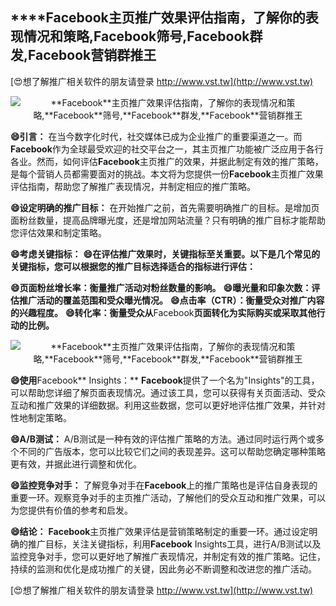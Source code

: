 ## ****Facebook**主页推广效果评估指南，了解你的表现情况和策略,**Facebook**筛号,**Facebook**群发,**Facebook**营销群推王**

[😍想了解推广相关软件的朋友请登录 http://www.vst.tw](http://www.vst.tw)

 <center><img src="https://vst.tw/MP4/tuiguang/png/6.png" alt="**Facebook**主页推广效果评估指南，了解你的表现情况和策略,**Facebook**筛号,**Facebook**群发,**Facebook**营销群推王"></center>

**😄引言：**
在当今数字化时代，社交媒体已成为企业推广的重要渠道之一。而**Facebook**作为全球最受欢迎的社交平台之一，其主页推广功能被广泛应用于各行各业。然而，如何评估**Facebook**主页推广的效果，并据此制定有效的推广策略，是每个营销人员都需要面对的挑战。本文将为您提供一份**Facebook**主页推广效果评估指南，帮助您了解推广表现情况，并制定相应的推广策略。

**😄设定明确的推广目标：**
在开始推广之前，首先需要明确推广的目标。是增加页面粉丝数量，提高品牌曝光度，还是增加网站流量？只有明确的推广目标才能帮助您评估效果和制定策略。

**😄考虑关键指标：**
**😄在评估推广效果时，关键指标至关重要。以下是几个常见的关键指标，您可以根据您的推广目标选择适合的指标进行评估：**

**😄页面粉丝增长率：衡量推广活动对粉丝数量的影响。**
**😄曝光量和印象次数：评估推广活动的覆盖范围和受众曝光情况。**
**😄点击率（CTR）：衡量受众对推广内容的兴趣程度。**
**😄转化率：衡量受众从**Facebook**页面转化为实际购买或采取其他行动的比例。**

 <center><img src="https://vst.tw/MP4/tuiguang/png/5.png" alt="**Facebook**主页推广效果评估指南，了解你的表现情况和策略,**Facebook**筛号,**Facebook**群发,**Facebook**营销群推王"></center>

**😄使用**Facebook** Insights：**
**Facebook**提供了一个名为"Insights"的工具，可以帮助您详细了解页面表现情况。通过该工具，您可以获得有关页面活动、受众互动和推广效果的详细数据。利用这些数据，您可以更好地评估推广效果，并针对性地制定策略。

**😄A/B测试：**
A/B测试是一种有效的评估推广策略的方法。通过同时运行两个或多个不同的广告版本，您可以比较它们之间的表现差异。这可以帮助您确定哪种策略更有效，并据此进行调整和优化。

**😄监控竞争对手：**
了解竞争对手在**Facebook**上的推广策略也是评估自身表现的重要一环。观察竞争对手的主页推广活动，了解他们的受众互动和推广效果，可以为您提供有价值的参考和启发。

**😄结论：**
**Facebook**主页推广效果评估是营销策略制定的重要一环。通过设定明确的推广目标，关注关键指标，利用**Facebook** Insights工具，进行A/B测试以及监控竞争对手，您可以更好地了解推广表现情况，并制定有效的推广策略。记住，持续的监测和优化是成功推广的关键，因此务必不断调整和改进您的推广活动。

[😍想了解推广相关软件的朋友请登录 http://www.vst.tw](http://www.vst.tw)



